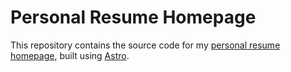 # Personal Resume Homepage

This repository contains the source code for my [personal resume homepage](https://neilfren.ch), built using [Astro](https://astro.build/).
